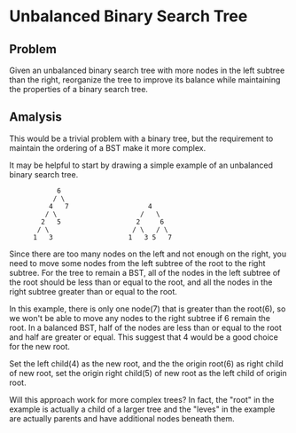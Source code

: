 # Unbalanced Binary Search Tree

## Problem

Given an unbalanced binary search tree with more nodes in the left subtree than the right, reorganize the tree to improve its balance while maintaining the properties of a binary search tree.

## Amalysis

This would be a trivial problem with a binary tree, but the requirement to maintain the ordering of a BST make it more complex.

It may be helpful to start by drawing a simple example of an unbalanced binary search tree.

                6
               / \
              4   7                    4
             / \                     /   \
            2   5                   2     6
           / \                     / \   / \
          1   3                   1   3 5   7

Since there are too many nodes on the left and not enough on the right, you need to move some nodes from the left subtree of the root to the right subtree.
For the tree to remain a BST, all of the nodes in the left subtree of the root should be less than or equal to the root, and all the nodes in the right subtree greater than or equal to the root.

In this example, there is only one node(7) that is greater than the root(6), so we won't be able to move any nodes to the right subtree if 6 remain the root.
In a balanced BST, half of the nodes are less than or equal to the root and half are greater or equal.  This suggest that 4 would be a good choice for the new root.

Set the left child(4) as the new root, and the the origin root(6) as right child of new root, set the origin right child(5) of new root as the left child of origin root.

Will this approach work for more complex trees?
In fact, the "root" in the example is actually a child of a larger tree and the "leves" in the example are actually parents and have additional nodes beneath them.

